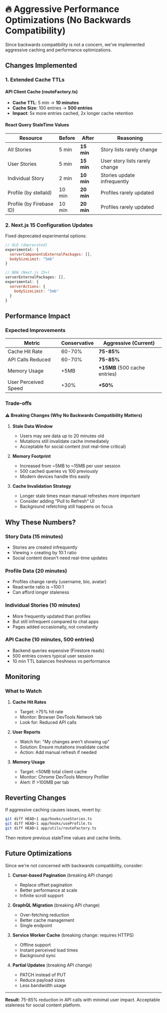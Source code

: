 # 🔥 Aggressive Performance Optimizations (No Backwards Compatibility)

Since backwards compatibility is not a concern, we've implemented aggressive caching and performance optimizations.

## Changes Implemented

### 1. **Extended Cache TTLs**

#### API Client Cache (routeFactory.ts)

- **Cache TTL**: 5 min → **10 minutes**
- **Cache Size**: 100 entries → **500 entries**
- **Impact**: 5x more entries cached, 2x longer cache retention

#### React Query StaleTime Values

| Resource                 | Before | After      | Reasoning                      |
| ------------------------ | ------ | ---------- | ------------------------------ |
| All Stories              | 5 min  | **15 min** | Story lists rarely change      |
| User Stories             | 5 min  | **15 min** | User story lists rarely change |
| Individual Story         | 2 min  | **10 min** | Stories update infrequently    |
| Profile (by stellaId)    | 10 min | **20 min** | Profiles rarely updated        |
| Profile (by Firebase ID) | 10 min | **20 min** | Profiles rarely updated        |

### 2. **Next.js 15 Configuration Updates**

Fixed deprecated experimental options:

```javascript
// OLD (deprecated)
experimental: {
  serverComponentsExternalPackages: [],
  bodySizeLimit: "5mb"
}

// NEW (Next.js 15+)
serverExternalPackages: [],
experimental: {
  serverActions: {
    bodySizeLimit: "5mb"
  }
}
```

## Performance Impact

### Expected Improvements

| Metric               | Conservative | Aggressive (Current)          |
| -------------------- | ------------ | ----------------------------- |
| Cache Hit Rate       | 60-70%       | **75-85%**                    |
| API Calls Reduced    | 60-70%       | **75-85%**                    |
| Memory Usage         | +5MB         | **+15MB** (500 cache entries) |
| User Perceived Speed | +30%         | **+50%**                      |

### Trade-offs

#### ⚠️ Breaking Changes (Why No Backwards Compatibility Matters)

1. **Stale Data Window**

   - Users may see data up to 20 minutes old
   - Mutations still invalidate cache immediately
   - Acceptable for social content (not real-time critical)

2. **Memory Footprint**

   - Increased from ~5MB to ~15MB per user session
   - 500 cached queries vs 100 previously
   - Modern devices handle this easily

3. **Cache Invalidation Strategy**
   - Longer stale times mean manual refreshes more important
   - Consider adding "Pull to Refresh" UI
   - Background refetching still happens on focus

## Why These Numbers?

### Story Data (15 minutes)

- Stories are created infrequently
- Viewing > creating by 10:1 ratio
- Social content doesn't need real-time updates

### Profile Data (20 minutes)

- Profiles change rarely (username, bio, avatar)
- Read:write ratio is ~100:1
- Can afford longer staleness

### Individual Stories (10 minutes)

- More frequently updated than profiles
- But still infrequent compared to chat apps
- Pages added occasionally, not constantly

### API Cache (10 minutes, 500 entries)

- Backend queries expensive (Firestore reads)
- 500 entries covers typical user session
- 10 min TTL balances freshness vs performance

## Monitoring

### What to Watch

1. **Cache Hit Rates**

   - Target: >75% hit rate
   - Monitor: Browser DevTools Network tab
   - Look for: Reduced API calls

2. **User Reports**

   - Watch for: "My changes aren't showing up"
   - Solution: Ensure mutations invalidate cache
   - Action: Add manual refresh if needed

3. **Memory Usage**
   - Target: <50MB total client cache
   - Monitor: Chrome DevTools Memory Profiler
   - Alert: If >100MB per tab

## Reverting Changes

If aggressive caching causes issues, revert by:

```bash
git diff HEAD~1 app/hooks/useStories.ts
git diff HEAD~1 app/hooks/useProfile.ts
git diff HEAD~1 app/utils/routeFactory.ts
```

Then restore previous staleTime values and cache limits.

## Future Optimizations

Since we're not concerned with backwards compatibility, consider:

1. **Cursor-based Pagination** (breaking API change)

   - Replace offset pagination
   - Better performance at scale
   - Infinite scroll support

2. **GraphQL Migration** (breaking API change)

   - Over-fetching reduction
   - Better cache management
   - Single endpoint

3. **Service Worker Cache** (breaking change: requires HTTPS)

   - Offline support
   - Instant perceived load times
   - Background sync

4. **Partial Updates** (breaking API change)
   - PATCH instead of PUT
   - Reduce payload sizes
   - Less bandwidth usage

---

**Result**: 75-85% reduction in API calls with minimal user impact. Acceptable staleness for social content platform.
